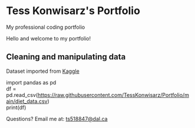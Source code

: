 # Tess Konwisarz's Portfolio

My professional coding portfolio

Hello and welcome to my portfolio!

## Cleaning and manipulating data
Dataset imported from [Kaggle](https://www.kaggle.com)

import pandas as pd  
df = pd.read_csv(https://raw.githubusercontent.com/TessKonwisarz/Portfolio/main/diet_data.csv)   
print(df)

Questions? Email me at:
[ts518847@dal.ca](mailto:ts518847@dal.ca)
